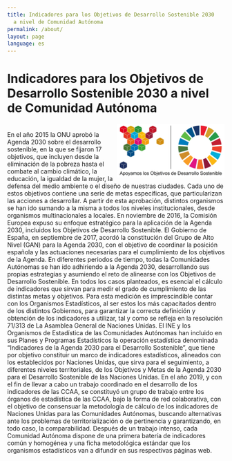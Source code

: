 ```yaml
---
title: Indicadores para los Objetivos de Desarrollo Sostenible 2030 
  a nivel de Comunidad Autónoma
permalink: /about/
layout: page
language: es
---
```


<h1>Indicadores para los Objetivos de Desarrollo Sostenible 2030 
  a nivel de Comunidad Autónoma</h1>

<img src='../assets/img/SDG Wheel_Transparent-01.png'
     alt='ODS CCAA logo'
     width='250'
     style="float: right;" />

<br>

<span class="about">
En el año 2015 la ONU aprobó la Agenda 2030 sobre el desarrollo sostenible, en 
la que se fijaron 17 objetivos, que incluyen desde la eliminación de la pobreza hasta 
el combate al cambio climático, la educación, la igualdad de la mujer, la defensa del 
medio ambiente o el diseño de nuestras ciudades. Cada uno de estos objetivos 
contiene una serie de metas específicas, que particularizan las acciones a desarrollar.
</span>

<span class="about">
A partir de esta aprobación, distintos organismos se han ido sumando a la misma 
a todos los niveles institucionales, desde organismos multinacionales a locales.
</span>

<span class="about">
En noviembre de 2016, la Comisión Europea expuso su enfoque estratégico para 
la aplicación de la Agenda 2030, incluidos los Objetivos de Desarrollo Sostenible.
</span>

<span class="about">
El Gobierno de España, en septiembre de 2017, acordó la constitución del Grupo 
de Alto Nivel (GAN) para la Agenda 2030, con el objetivo de coordinar la posición 
española y las actuaciones necesarias para el cumplimiento de los objetivos de la Agenda.
</span>

<span class="about">
En diferentes periodos de tiempo, todas la Comunidades Autónomas se han ido 
adhiriendo a la Agenda 2030, desarrollando sus propias estrategias y asumiendo el 
reto de alinearse con los Objetivos de Desarrollo Sostenible.
</span>

<span class="about">
En todos los casos planteados, es esencial el cálculo de indicadores que sirvan 
para medir el grado de cumplimiento de las distintas metas y objetivos.
</span>

<span class="about">
Para esta medición es imprescindible contar con los Organismos Estadísticos, al 
ser estos los más capacitados dentro de los distintos Gobiernos, para garantizar la 
correcta definición y obtención de los indicadores a utilizar, tal y como se refleja en la 
resolución 71/313 de La Asamblea General de Naciones Unidas.
</span>

<span class="about">
El INE y los Organismos de Estadística de las Comunidades Autónomas han 
incluido en sus Planes y Programas Estadísticos la operación estadística denominada 
“Indicadores de la Agenda 2030 para el Desarrollo Sostenible”, que tiene por objetivo 
constituir un marco de indicadores estadísticos, alineados con los establecidos por 
Naciones Unidas, que sirva para el seguimiento, a diferentes niveles territoriales, de 
los Objetivos y Metas de la Agenda 2030 para el Desarrollo Sostenible de las Naciones Unidas.
</span>

<span class="about">
En el año 2019, y con el fin de llevar a cabo un trabajo coordinado en el desarrollo 
de los indicadores de las CCAA, se constituyó un grupo de trabajo entre los órganos 
de estadística de las CCAA, bajo la forma de red colaborativa, con el objetivo de 
consensuar la metodología de cálculo de los indicadores de Naciones Unidas para las 
Comunidades Autónomas, buscando alternativas ante los problemas de 
territorialización o de pertinencia y garantizando, en todo caso, la comparabilidad.
</span>

<span class="about">
Después de un trabajo intenso, cada Comunidad Autónoma dispone de una 
primera batería de indicadores común y homogénea y una ficha metodológica 
estándar que los organismos estadísticos van a difundir en sus respectivas páginas web.
</span>

